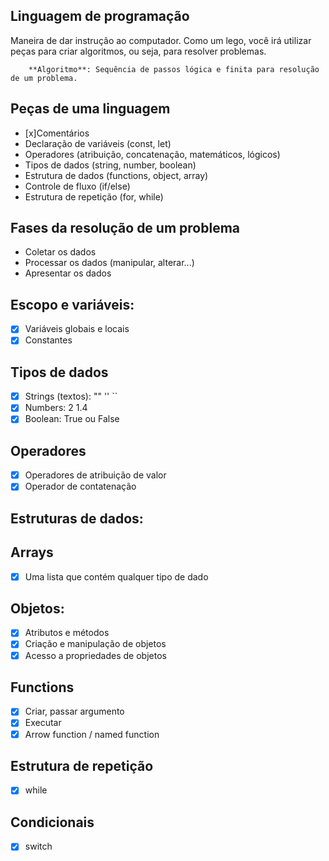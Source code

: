 ## Linguagem de programação

Maneira de dar instrução ao computador.
Como um lego, você irá utilizar peças para criar algoritmos, ou seja, para resolver problemas.

        **Algoritmo**: Sequência de passos lógica e finita para resolução de um problema.

## Peças de uma linguagem

- [x]Comentários
- Declaração de variáveis (const, let)
- Operadores (atribuição, concatenação, matemáticos, lógicos)
- Tipos de dados (string, number, boolean)
- Estrutura de dados (functions, object, array)
- Controle de fluxo (if/else)
- Estrutura de repetição (for, while)

## Fases da resolução de um problema

- Coletar os dados
- Processar os dados (manipular, alterar...)
- Apresentar os dados

## Escopo e variáveis:

- [x] Variáveis globais e locais
- [x] Constantes

## Tipos de dados

- [x] Strings (textos): "" '' ``
- [x] Numbers: 2 1.4
- [x] Boolean: True ou False

## Operadores

- [x] Operadores de atribuição de valor
- [x] Operador de contatenação

## Estruturas de dados:

## Arrays

- [x] Uma lista que contém qualquer tipo de dado

## Objetos:
- [x] Atributos e métodos
- [x] Criação e manipulação de objetos
- [x] Acesso a propriedades de objetos

## Functions

- [x] Criar, passar argumento
- [x] Executar
- [x] Arrow function / named function

## Estrutura de repetição

- [x] while

## Condicionais

- [x] switch